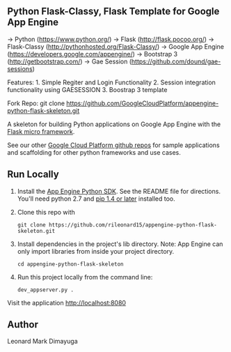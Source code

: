 ## Python Flask-Classy, Flask Template for Google App Engine


-> Python (https://www.python.org/)
-> Flask (http://flask.pocoo.org/)
-> Flask-Classy (http://pythonhosted.org/Flask-Classy/)
-> Google App Engine (https://developers.google.com/appengine/)
-> Bootstrap 3 (http://getbootstrap.com/)
-> Gae Session (https://github.com/dound/gae-sessions)


Features:
    1. Simple Regiter and Login Functionality
    2. Session integration functionality using GAESESSION
    3. Boostrap 3 template


Fork Repo: git clone https://github.com/GoogleCloudPlatform/appengine-python-flask-skeleton.git


A skeleton for building Python applications on Google App Engine with the
[Flask micro framework](http://flask.pocoo.org).

See our other [Google Cloud Platform github
repos](https://github.com/GoogleCloudPlatform) for sample applications and
scaffolding for other python frameworks and use cases.

## Run Locally
1. Install the [App Engine Python SDK](https://developers.google.com/appengine/downloads).
See the README file for directions. You'll need python 2.7 and [pip 1.4 or later](http://www.pip-installer.org/en/latest/installing.html) installed too.

2. Clone this repo with

   ```
   git clone https://github.com/rileonard15/appengine-python-flask-skeleton.git
   ```
3. Install dependencies in the project's lib directory.
   Note: App Engine can only import libraries from inside your project directory.

   ```
   cd appengine-python-flask-skeleton
   ```
4. Run this project locally from the command line:

   ```
   dev_appserver.py .
   ```

Visit the application [http://localhost:8080](http://localhost:8080)


## Author
Leonard Mark Dimayuga
